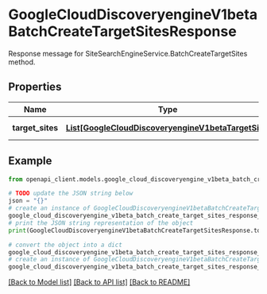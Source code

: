 # GoogleCloudDiscoveryengineV1betaBatchCreateTargetSitesResponse

Response message for SiteSearchEngineService.BatchCreateTargetSites method.

## Properties

Name | Type | Description | Notes
------------ | ------------- | ------------- | -------------
**target_sites** | [**List[GoogleCloudDiscoveryengineV1betaTargetSite]**](GoogleCloudDiscoveryengineV1betaTargetSite.md) | TargetSites created. | [optional] 

## Example

```python
from openapi_client.models.google_cloud_discoveryengine_v1beta_batch_create_target_sites_response import GoogleCloudDiscoveryengineV1betaBatchCreateTargetSitesResponse

# TODO update the JSON string below
json = "{}"
# create an instance of GoogleCloudDiscoveryengineV1betaBatchCreateTargetSitesResponse from a JSON string
google_cloud_discoveryengine_v1beta_batch_create_target_sites_response_instance = GoogleCloudDiscoveryengineV1betaBatchCreateTargetSitesResponse.from_json(json)
# print the JSON string representation of the object
print(GoogleCloudDiscoveryengineV1betaBatchCreateTargetSitesResponse.to_json())

# convert the object into a dict
google_cloud_discoveryengine_v1beta_batch_create_target_sites_response_dict = google_cloud_discoveryengine_v1beta_batch_create_target_sites_response_instance.to_dict()
# create an instance of GoogleCloudDiscoveryengineV1betaBatchCreateTargetSitesResponse from a dict
google_cloud_discoveryengine_v1beta_batch_create_target_sites_response_from_dict = GoogleCloudDiscoveryengineV1betaBatchCreateTargetSitesResponse.from_dict(google_cloud_discoveryengine_v1beta_batch_create_target_sites_response_dict)
```
[[Back to Model list]](../README.md#documentation-for-models) [[Back to API list]](../README.md#documentation-for-api-endpoints) [[Back to README]](../README.md)


